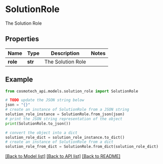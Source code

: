 # SolutionRole

The Solution Role

## Properties

Name | Type | Description | Notes
------------ | ------------- | ------------- | -------------
**role** | **str** | The Solution Role | 

## Example

```python
from cosmotech_api.models.solution_role import SolutionRole

# TODO update the JSON string below
json = "{}"
# create an instance of SolutionRole from a JSON string
solution_role_instance = SolutionRole.from_json(json)
# print the JSON string representation of the object
print(SolutionRole.to_json())

# convert the object into a dict
solution_role_dict = solution_role_instance.to_dict()
# create an instance of SolutionRole from a dict
solution_role_from_dict = SolutionRole.from_dict(solution_role_dict)
```
[[Back to Model list]](../README.md#documentation-for-models) [[Back to API list]](../README.md#documentation-for-api-endpoints) [[Back to README]](../README.md)


